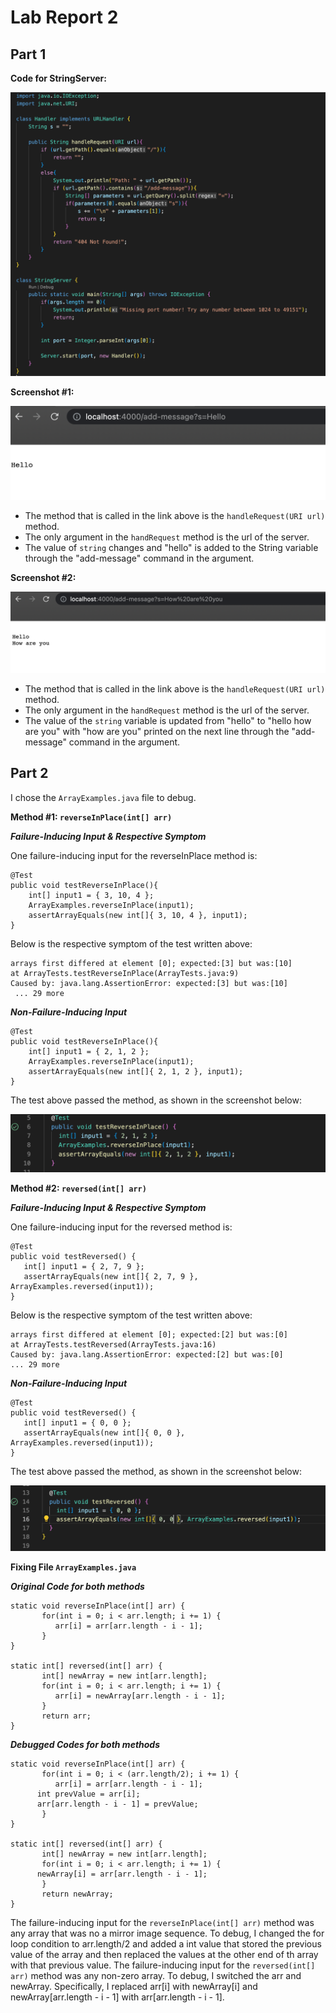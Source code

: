 # Lab Report 2

## Part 1

**Code for StringServer:**

![Image](StringServerCode.jpg)


**Screenshot #1:**

![Image](ss1.jpg)

- The method that is called in the link above is the `handleRequest(URI url)` method. 
- The only argument in the `handRequest` method is the url of the server.
- The value of `string` changes and "hello" is added to the String variable through the "add-message" command in the argument.



**Screenshot #2:**

![Image](ss2.jpg)

- The method that is called in the link above is the `handleRequest(URI url)` method. 
- The only argument in the `handRequest` method is the url of the server.
- The value of the `string` variable is updated from "hello" to "hello how are you" with "how are you" printed on the next line through the "add-message" command in the argument.



## Part 2

I chose the `ArrayExamples.java` file to debug.

**Method #1: `reverseInPlace(int[] arr)`**

***Failure-Inducing Input & Respective Symptom***

One failure-inducing input for the reverseInPlace method is: 

	@Test
	public void testReverseInPlace(){
	    int[] input1 = { 3, 10, 4 };
	    ArrayExamples.reverseInPlace(input1);
	    assertArrayEquals(new int[]{ 3, 10, 4 }, input1);
	}
      

Below is the respective symptom of the test written above:

	arrays first differed at element [0]; expected:[3] but was:[10]
 	at ArrayTests.testReverseInPlace(ArrayTests.java:9)
	Caused by: java.lang.AssertionError: expected:[3] but was:[10]
	 ... 29 more

 ***Non-Failure-Inducing Input***

	@Test
	public void testReverseInPlace(){
	    int[] input1 = { 2, 1, 2 };
	    ArrayExamples.reverseInPlace(input1);
	    assertArrayEquals(new int[]{ 2, 1, 2 }, input1);
	}
	
The test above passed the method, as shown in the screenshot below:

![Image](ReverseInPlaceSymptomNFT.jpg)


**Method #2: `reversed(int[] arr)`**

***Failure-Inducing Input & Respective Symptom***

One failure-inducing input for the reversed method is: 

	@Test
	public void testReversed() {
	   int[] input1 = { 2, 7, 9 };
	   assertArrayEquals(new int[]{ 2, 7, 9 }, ArrayExamples.reversed(input1));
	}

Below is the respective symptom of the test written above:

	arrays first differed at element [0]; expected:[2] but was:[0]
 	at ArrayTests.testReversed(ArrayTests.java:16)
	Caused by: java.lang.AssertionError: expected:[2] but was:[0]
 	... 29 more
	
***Non-Failure-Inducing Input***

	@Test
	public void testReversed() {
	   int[] input1 = { 0, 0 };
	   assertArrayEquals(new int[]{ 0, 0 }, ArrayExamples.reversed(input1));
	}
	
The test above passed the method, as shown in the screenshot below:

![Image](ReversedSymptomNFT.jpg)

**Fixing File `ArrayExamples.java`**

***Original Code for both methods***

	static void reverseInPlace(int[] arr) {
    	   for(int i = 0; i < arr.length; i += 1) {
      	      arr[i] = arr[arr.length - i - 1];
    	   }
  	}

  	static int[] reversed(int[] arr) {
    	   int[] newArray = new int[arr.length];
    	   for(int i = 0; i < arr.length; i += 1) {
      	      arr[i] = newArray[arr.length - i - 1];
    	   }
    	   return arr;
  	}

***Debugged Codes for both methods***

	static void reverseInPlace(int[] arr) {
    	   for(int i = 0; i < (arr.length/2); i += 1) {
      	      arr[i] = arr[arr.length - i - 1];
	      int prevValue = arr[i];
	      arr[arr.length - i - 1] = prevValue;
    	   }
  	}

  	static int[] reversed(int[] arr) {
    	   int[] newArray = new int[arr.length];
    	   for(int i = 0; i < arr.length; i += 1) {
	      newArray[i] = arr[arr.length - i - 1];
    	   }
    	   return newArray;
  	}


The failure-inducing input for the `reverseInPlace(int[] arr)` method was any array that was no a mirror image sequence. To debug, I changed the for loop condition to arr.length/2 and added a int value that stored the previous value of the array and then replaced the values at the other end of th array with that previous value. 
The failure-inducing input for the `reversed(int[] arr)` method was any non-zero array. To debug, I switched the arr and newArray. Specifically, I replaced arr[i] with newArray[i] and newArray[arr.length - i - 1] with arr[arr.length - i - 1].
